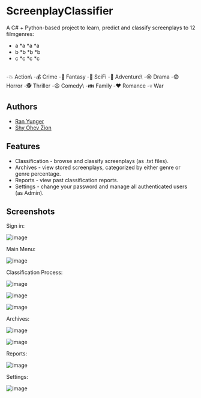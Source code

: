 # ScreenplayClassifier

A C# + Python-based project to learn, predict and classify screenplays to 12 filmgenres:
* a  *a   *a   *a
* b  *b   *b   *b
* c  *c   *c   *c

\
-💥  Action\        -💰   Crime       -🦄  Fantasy      -🤖  SciFi
-🚶   Adventure\     -😢  Drama       -😨   Horror      -🕵️  Thriller
-😆  Comedy\        -👪  Family      -❤️   Romance     -💀  War

## Authors

- [Ran Yunger](https://github.com/RanYunger)
- [Shy Ohev Zion](https://github.com/ShyOZ)
 
## Features

- Classification - browse and classify screenplays (as .txt files).
- Archives - view stored screenplays, categorized by either genre or genre percentage.
- Reports - view past classification reports.
- Settings - change your password and manage all authenticated users (as Admin).

## Screenshots
Sign in:

![image](https://user-images.githubusercontent.com/62587988/213484568-8724e69a-9ba0-4418-91ab-12b847ac5ccf.png)

Main Menu:

![image](https://user-images.githubusercontent.com/62587988/213484637-bee63130-2ac2-44b8-8c82-a43b2a88ef1f.png)

Classification Process:

![image](https://user-images.githubusercontent.com/62587988/213484678-8f0341ff-96b1-4dfd-921d-fd7168bce720.png)

![image](https://user-images.githubusercontent.com/62587988/213484747-3cdb4d00-fde4-43be-b044-ba249cfa40f1.png)

![image](https://user-images.githubusercontent.com/62587988/213484787-4afc027a-2cfb-4463-a381-c3e6b26975a2.png)

Archives:

![image](https://user-images.githubusercontent.com/62587988/213484852-9f523235-86ac-46b4-88f3-57732686834a.png)

![image](https://user-images.githubusercontent.com/62587988/213484893-81228576-7a16-41ad-9a64-c289f0da7abd.png)

Reports:

![image](https://user-images.githubusercontent.com/62587988/213484968-c7bf4207-92fa-4712-b256-da710dc37c6b.png)

Settings:

![image](https://user-images.githubusercontent.com/62587988/213485006-b9300ae8-3256-46e0-bec0-dcf527d266a9.png)
